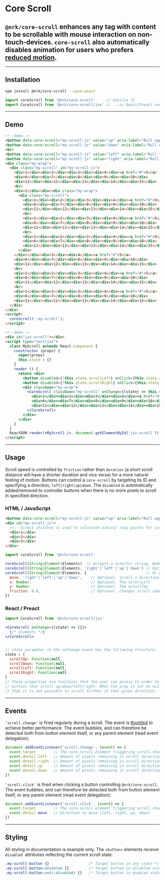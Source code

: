 # Core Scroll

## `@nrk/core-scroll` enhances any tag with content to be scrollable with mouse interaction on non-touch-devices. `core-scroll` also automatically disables animation for users who prefers [reduced motion](https://css-tricks.com/introduction-reduced-motion-media-query/).

---

## Installation

```bash
npm install @nrk/core-scroll --save-exact
```
```js
import coreScroll from '@nrk/core-scroll'     // Vanilla JS
import CoreScroll from '@nrk/core-scroll/jsx' // ...or React/Preact compatible JSX
```

---

<!--demo
<script src="core-scroll/core-scroll.min.js"></script>
<script src="core-scroll/core-scroll.jsx.js"></script>
<style>
  #my-scroll-js { height: 200px }
  .my-wrap { overflow: hidden; white-space: nowrap; border: 1px solid; height: 100% }
  .my-scroll > * { box-sizing: border-box; display: inline-block; vertical-align: top; width: 30%; height: 90px; padding: 10px; border: 1px solid; margin: 10px; transition: 1s }
</style>
demo-->

## Demo

```html
<!--demo-->
<button data-core-scroll="my-scroll-js" value="up" aria-label="Rull opp">&uarr;</button>
<button data-core-scroll="my-scroll-js" value="down" aria-label="Rull ned">&darr;</button>
<br>
<button data-core-scroll="my-scroll-js" value="left" aria-label="Rull til venstre">&larr;</button>
<button data-core-scroll="my-scroll-js" value="right" aria-label="Rull til høyre">&rarr;</button>
<div class="my-wrap">
  <div class="my-scroll" id="my-scroll-js">
    <div>1</div><div>2</div><div>3</div><div>4</div><a href="#">5</a>
    <div>6</div><div>7</div><div>8</div><div>9</div><div>10</div>
    <div>11</div><div>12</div><div>13</div><div>14</div><div>15</div>
    <br>
    <div>1</div><div><div class="my-wrap">
      <div class="my-scroll">
        <div>1</div><div>2</div><div>3</div><div>4</div><a href="#">5</a>
        <div>6</div><div>7</div><div>8</div><div>9</div><div>10</div>
        <div>11</div><div>12</div><div>13</div><div>14</div><div>15</div>
        <br>
        <div>1</div><div>2</div><div>3</div><div>4</div><a href="#">5</a>
        <div>6</div><div>7</div><div>8</div><div>9</div><div>10</div>
        <div>11</div><div>12</div><div>13</div><div>14</div><div>15</div>
        <br>
        <div>1</div><div>2</div><div>3</div><div>4</div><a href="#">5</a>
        <div>6</div><div>7</div><div>8</div><div>9</div><div>10</div>
        <div>11</div><div>12</div><div>13</div><div>14</div><div>15</div>
      </div>
    </div></div><div>3</div><div>4</div><a href="#">5</a>
    <div>6</div><div>7</div><div>8</div><div>9</div><div>10</div>
    <div>11</div><div>12</div><div>13</div><div>14</div><div>15</div>
    <br>
    <div>1</div><div>2</div><div>3</div><div>4</div><a href="#">5</a>
    <div>6</div><div>7</div><div>8</div><div>9</div><div>10</div>
    <div>11</div><div>12</div><div>13</div><div>14</div><div>15</div>
    <br>
    <div>1</div><div>2</div><div>3</div><div>4</div><a href="#">5</a>
    <div>6</div><div>7</div><div>8</div><div>9</div><div>10</div>
    <div>11</div><div>12</div><div>13</div><div>14</div><div>15</div>
  </div>
</div>
<script>
  coreScroll('.my-scroll');
</script>
```

```html
<!--demo-->
<div id="jsx-scroll"></div>
<script type="text/jsx">
  class MyScroll extends React.Component {
    constructor (props) {
      super(props)
      this.state = {}
    }
    render () {
      return <div>
        <button disabled={!this.state.scrollLeft} onClick={this.state.scrollLeft}>Left JSX</button>
        <button disabled={!this.state.scrollRight} onClick={this.state.scrollRight}>Right JSX</button>
        <div className="my-wrap">
          <CoreScroll className="my-scroll" onChange={(state) => this.setState(state)}>
            <div>1</div><div>2</div><div>3</div><div>4</div><a href="#">5</a>
            <div>6</div><div>7</div><div>8</div><div>9</div><div>10</div>
            <div>11</div><div>12</div><div>13</div><div>14</div><div>15</div>
          </CoreScroll>
        </div>
      </div>
    }
  }
  ReactDOM.render(<MyScroll />, document.getElementById('jsx-scroll'))
</script>
```

---

## Usage

Scroll speed is controlled by `friction` rather than `duration` (a short scroll distance will have a shorter duration and vice versa) for a more natural feeling of motion. Buttons can control a `core-scroll` by targeting its ID and specifying a direction; `left|right|up|down`. The `disabled` is automatically added/removed to controller buttons when there is no more pixels to scroll in specified direction.

### HTML / JavaScript
```html
<button data-core-scroll="my-scroll-js" value="up" aria-label="Rull opp">&uarr;</button>
<div id="my-scroll-js">
  <!-- Direct children is used to calculate natural stop points for scroll -->
  <div>1</div>
  <div>2</div>
  <div>3</div>
</div>
```
```js
import coreScroll from '@nrk/core-scroll'

coreScroll(String|Element|Elements)  // Accepts a selector string, NodeList, Element or array of Elements,
coreScroll(String|Element|Elements, 'right'|'left'|'up'|'down') // Optionally pass a second argument to cause scroll
coreScroll(String|Element|Elements, {                           // Or pass a object
  move: 'right'|'left'|'up'|'down',    // Optional. Scroll a direction
  x: Number,                           // Optional. The scrollLeft
  y: Number,                           // Optional. The scrollTop
  friction: 0.8,                       // Optional. Changes scroll speed. Defaults to 0.8
})
```

### React / Preact
```jsx
import CoreScroll from '@nrk/core-scroll/jsx'

<CoreScroll onChange={(state) => {}}>
  {/* elements */}
</CoreScroll>


// state parameter in the onChange event has the following structure:
state = {
  scrollUp: Function|null,
  scrollDown: Function|null,
  scrollLeft: Function|null,
  scrollRight: Function|null
}
// These properties are functions that the user can access in order to provide
// buttons that scroll up/down/left/right. When the prop is set to null, it indicates
// that it is not possible to scroll further in that given direction.

```

---

## Events
`'scroll.change'` is fired regularly during a scroll. The event is [throttled](https://css-tricks.com/the-difference-between-throttling-and-debouncing/) to achieve better performance. The event bubbles, and can therefore be detected both from button element itself, or any parent element (read event delegation):


```js
document.addEventListener('scroll.change', (event) => {
  event.target        // The core-scroll element triggering scroll.change event
  event.detail.left   // Amount of pixels remaining in scroll direction left
  event.detail.right  // Amount of pixels remaining in scroll direction right
  event.detail.up     // Amount of pixels remaining in scroll direction up
  event.detail.down   // Amount of pixels remaining in scroll direction down
})
```

`'scroll.click'` is fired when clicking a button controlling `@nrk/core-scroll`. The event bubbles, and can therefore be detected both from button element itself, or any parent element (read event delegation):


```js
document.addEventListener('scroll.click', (event) => {
  event.target        // The core-scroll element triggering scroll.change event
  event.detail.move   // Direction to move (left, right, up, down)
})
```

---

## Styling
All styling in documentation is example only. The `<button>` elements receive `disabled `attributes reflecting the current scroll state:

```css
.my-scroll-button {}                  /* Target button in any state */
.my-scroll-button:disabled {}         /* Target button in disabled state */
.my-scroll-button:not(:disabled) {}   /* Target button in enabled state */
```
